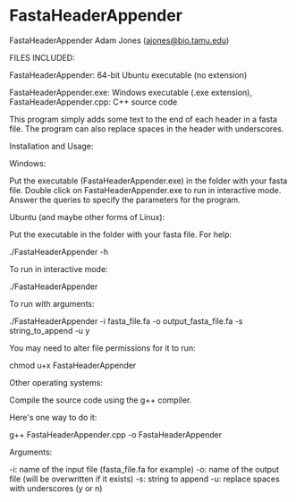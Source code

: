 # FastaHeaderAppender
FastaHeaderAppender
Adam Jones (ajones@bio.tamu.edu)

FILES INCLUDED:
<p>FastaHeaderAppender: 64-bit Ubuntu executable (no extension)</p>
FastaHeaderAppender.exe: Windows executable (.exe extension),
FastaHeaderAppender.cpp: C++ source code

This program simply adds some text to the end of each header in
a fasta file.  The program can also replace spaces in the header
with underscores.


Installation and Usage:


Windows: 

Put the executable (FastaHeaderAppender.exe) in the folder with 
your fasta file.  Double click on FastaHeaderAppender.exe to run
in interactive mode.  Answer the queries to specify the parameters
for the program.


Ubuntu (and maybe other forms of Linux):

Put the executable in the folder with your fasta file.  For help:

./FastaHeaderAppender -h

To run in interactive mode:

./FastaHeaderAppender

To run with arguments:

./FastaHeaderAppender -i fasta_file.fa -o output_fasta_file.fa -s string_to_append -u y

You may need to alter file permissions for it to run:

chmod u+x FastaHeaderAppender



Other operating systems:

Compile the source code using the g++ compiler.

Here's one way to do it:

g++ FastaHeaderAppender.cpp -o FastaHeaderAppender


Arguments:

-i:	name of the input file (fasta_file.fa for example)
-o:	name of the output file (will be overwritten if it exists)
-s:	string to append
-u:	replace spaces with underscores (y or n)
